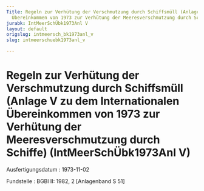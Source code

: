 ```yaml
---
Title: Regeln zur Verhütung der Verschmutzung durch Schiffsmüll (Anlage V zu dem Internationalen
  Übereinkommen von 1973 zur Verhütung der Meeresverschmutzung durch Schiffe)
jurabk: IntMeerSchÜbk1973Anl V
layout: default
origslug: intmeersch_bk1973anl_v
slug: intmeerschuebk1973anl_v

---
```


# Regeln zur Verhütung der Verschmutzung durch Schiffsmüll (Anlage V zu dem Internationalen Übereinkommen von 1973 zur Verhütung der Meeresverschmutzung durch Schiffe) (IntMeerSchÜbk1973Anl V)

Ausfertigungsdatum
:   1973-11-02

Fundstelle
:   BGBl II: 1982, 2 [Anlagenband S 51]

